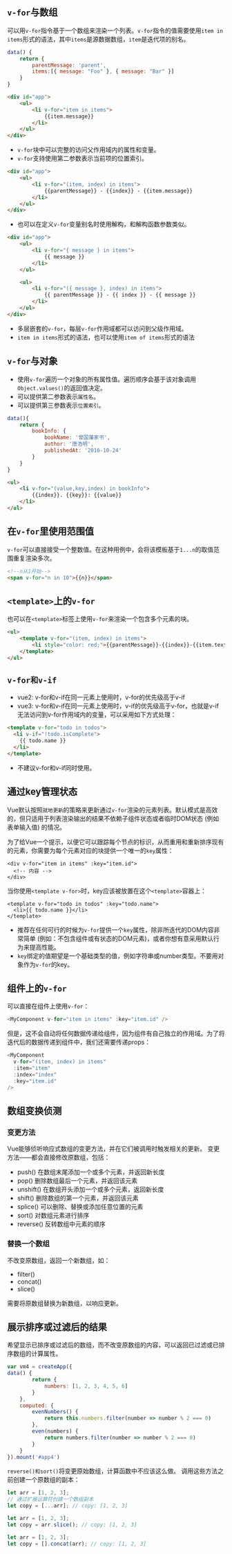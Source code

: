 ## `v-for`与数组
可以用`v-for`指令基于一个数组来渲染一个列表。`v-for`指令的值需要使用`item in items`形式的语法，其中`items`是源数据数组，`item`是迭代项的别名。

```js
data() {
    return {
        parentMessage: 'parent',
        items:[{ message: "Foo" }, { message: "Bar" }]
    }
}
```

```html
<div id="app">
    <ul>
        <li v-for="item in items">
            {{item.message}}
        </li>
    </ul>
</div>
```

* `v-for`块中可以完整的访问父作用域内的属性和变量。
* `v-for`支持使用第二参数表示当前项的位置索引。

```html
<div id="app">
    <ul>
        <li v-for="(item, index) in items">
            {{parentMessage}} - {{index}} - {{item.message}}
        </li>
    </ul>
</div>
```

* 也可以在定义`v-for`变量别名时使用解构，和解构函数参数类似。

```html
<div id="app">
    <ul>
        <li v-for="{ message } in items">
            {{ message }}
        </li>
    </ul>

    <ul>
        <li v-for="({ message }, index) in items">
            {{ parentMessage }} - {{ index }} - {{ message }}
        </li>
    </ul>
</div>
```

* 多层嵌套的`v-for`，每层`v-for`作用域都可以访问到父级作用域。
* `item in items`形式的语法，也可以使用`item of items`形式的语法

## `v-for`与对象

* 使用`v-for`遍历一个对象的所有属性值。遍历顺序会基于该对象调用`Object.values()`的返回值决定。
* 可以提供第二参数表示`属性名`。
* 可以提供第三参数表示`位置索引`。

```js
data(){
    return {
        bookInfo: {
            bookName: '曾国藩家书',
            author: '唐浩明',
            publishedAt: '2016-10-24'
        }
    }
}
```

```html
<ul>
    <li v-for="(value,key,index) in bookInfo">
        {{index}}. {{key}}: {{value}}
    </li>
</ul>
```

## 在`v-for`里使用范围值
`v-for`可以直接接受一个整数值。在这种用例中，会将该模板基于`1...n`的取值范围重复渲染多次。

```html
<!--n从1开始-->
<span v-for="n in 10">{{n}}</span>
```

## `<template>`上的`v-for`
也可以在`<template>`标签上使用`v-for`来渲染一个包含多个元素的块。

```html
<ul>
    <template v-for="(item, index) in items">
        <li style="color: red;">{{parentMessage}}-{{index}}-{{item.text}}</li>
    </template>
</ul>
```

## `v-for和v-if`
* vue2: v-for和v-if在同一元素上使用时，v-for的优先级高于v-if
* vue3: v-for和v-if在同一元素上使用时，v-if的优先级高于v-for，也就是v-if无法访问到v-for作用域内的变量，可以采用如下方式处理：

```html
<template v-for="todo in todos">
  <li v-if="!todo.isComplete">
    {{ todo.name }}
  </li>
</template>
```

* 不建议v-for和v-if同时使用。

## 通过key管理状态
Vue默认按照`就地更新`的策略来更新通过`v-for`渲染的元素列表。默认模式是高效的，但只适用于列表渲染输出的结果不依赖子组件状态或者临时DOM状态 (例如表单输入值) 的情况。

为了给Vue一个提示，以便它可以跟踪每个节点的标识，从而重用和重新排序现有的元素，你需要为每个元素对应的块提供一个唯一的`key`属性：

```vue
<div v-for="item in items" :key="item.id">
  <!-- 内容 -->
</div>
```

当你使用`<template v-for>`时，key应该被放置在这个`<template>`容器上：

```vue
<template v-for="todo in todos" :key="todo.name">
  <li>{{ todo.name }}</li>
</template>
```

* 推荐在任何可行的时候为`v-for`提供一个`key`属性，除非所迭代的DOM内容非常简单 (例如：不包含组件或有状态的DOM元素)，或者你想有意采用默认行为来提高性能。
* `key`绑定的值期望是一个基础类型的值，例如字符串或number类型。不要用对象作为`v-for`的key。

## 组件上的`v-for`
可以直接在组件上使用`v-for`：

```js
<MyComponent v-for="item in items" :key="item.id" />
```

但是，这不会自动将任何数据传递给组件，因为组件有自己独立的作用域。为了将迭代后的数据传递到组件中，我们还需要传递props：

```js
<MyComponent
  v-for="(item, index) in items"
  :item="item"
  :index="index"
  :key="item.id"
/>
```

## 数组变换侦测
### 变更方法
Vue能够侦听响应式数组的变更方法，并在它们被调用时触发相关的更新。
变更方法——都会直接修改原数组，包括：
* push() 在数组末尾添加一个或多个元素，并返回新长度
* pop() 删除数组最后一个元素，并返回该元素
* unshift() 在数组开头添加一个或多个元素，返回新长度
* shift() 删除数组的第一个元素，并返回该元素
* splice() 可以删除、替换或添加任意位置的元素
* sort() 对数组元素进行排序
* reverse() 反转数组中元素的顺序

### 替换一个数组
不改变原数组，返回一个新数组，如：
* filter()
* concat()
* slice()

需要将原数组替换为新数组，以响应更新。

## 展示排序或过滤后的结果
希望显示已排序或过滤后的数组，而不改变原数组的内容，可以返回已过滤或已排序数组的计算属性。

```js
var vm4 = createApp({
data() {
        return {
            numbers: [1, 2, 3, 4, 5, 6]
        }
    },
    computed: {
        evenNumbers() {
            return this.numbers.filter(number => number % 2 === 0)
        },
        even(numbers) {
            return numbers.filter(number => number % 2 === 0)
        }
    }
}).mount('#app4')
```

`reverse()和sort()`将变更原始数组，计算函数中不应该这么做。
调用这些方法之前创建一个原数组的副本：

```js
let arr = [1, 2, 3];
// 通过扩展运算符创建一个数组副本
let copy = [...arr]; // copy: [1, 2, 3]

let arr = [1, 2, 3];
let copy = arr.slice(); // copy: [1, 2, 3]

let arr = [1, 2, 3];
let copy = [].concat(arr); // copy: [1, 2, 3]
```